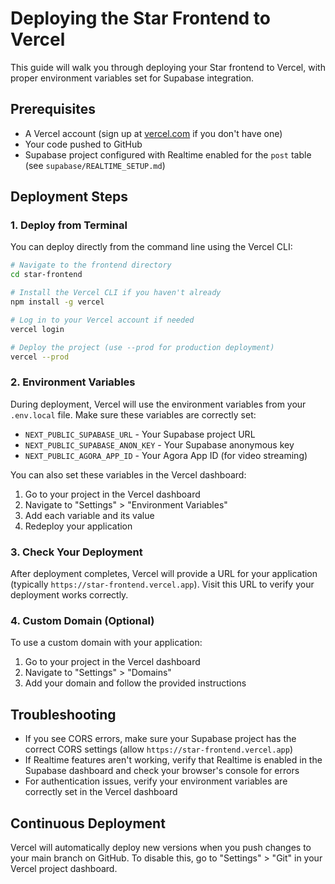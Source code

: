 # Deploying the Star Frontend to Vercel

This guide will walk you through deploying your Star frontend to Vercel, with proper environment variables set for Supabase integration.

## Prerequisites

- A Vercel account (sign up at [vercel.com](https://vercel.com) if you don't have one)
- Your code pushed to GitHub
- Supabase project configured with Realtime enabled for the `post` table (see `supabase/REALTIME_SETUP.md`)

## Deployment Steps

### 1. Deploy from Terminal

You can deploy directly from the command line using the Vercel CLI:

```bash
# Navigate to the frontend directory
cd star-frontend

# Install the Vercel CLI if you haven't already
npm install -g vercel

# Log in to your Vercel account if needed
vercel login

# Deploy the project (use --prod for production deployment)
vercel --prod
```

### 2. Environment Variables

During deployment, Vercel will use the environment variables from your `.env.local` file. Make sure these variables are correctly set:

- `NEXT_PUBLIC_SUPABASE_URL` - Your Supabase project URL
- `NEXT_PUBLIC_SUPABASE_ANON_KEY` - Your Supabase anonymous key
- `NEXT_PUBLIC_AGORA_APP_ID` - Your Agora App ID (for video streaming)

You can also set these variables in the Vercel dashboard:
1. Go to your project in the Vercel dashboard
2. Navigate to "Settings" > "Environment Variables"
3. Add each variable and its value
4. Redeploy your application

### 3. Check Your Deployment

After deployment completes, Vercel will provide a URL for your application (typically `https://star-frontend.vercel.app`). Visit this URL to verify your deployment works correctly.

### 4. Custom Domain (Optional)

To use a custom domain with your application:
1. Go to your project in the Vercel dashboard
2. Navigate to "Settings" > "Domains"
3. Add your domain and follow the provided instructions

## Troubleshooting

- If you see CORS errors, make sure your Supabase project has the correct CORS settings (allow `https://star-frontend.vercel.app`)
- If Realtime features aren't working, verify that Realtime is enabled in the Supabase dashboard and check your browser's console for errors
- For authentication issues, verify your environment variables are correctly set in the Vercel dashboard

## Continuous Deployment

Vercel will automatically deploy new versions when you push changes to your main branch on GitHub. To disable this, go to "Settings" > "Git" in your Vercel project dashboard.